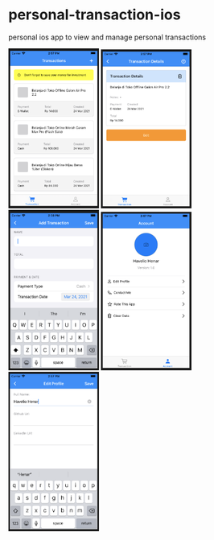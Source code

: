 # personal-transaction-ios
personal ios app to view and manage personal transactions

<p align="left">
  <img src="https://github.com/havelio/asset-support-my-repo/blob/master/personal_trx/trx-index.png?raw=true" width="180" title="tansaction index page">
  <img src="https://github.com/havelio/asset-support-my-repo/blob/master/personal_trx/trx-details.png?raw=true" width="180" title="tansaction details page">
  <img src="https://github.com/havelio/asset-support-my-repo/blob/master/personal_trx/add-trx.png?raw=true" width="180" title="add tansaction page">
  <img src="https://github.com/havelio/asset-support-my-repo/blob/master/personal_trx/account.png?raw=true" width="180" title="account index page">
  <img src="https://github.com/havelio/asset-support-my-repo/blob/master/personal_trx/edit-profile.png?raw=true" width="180" title="edit profile index page">
</p>
